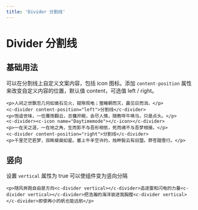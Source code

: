 ```yaml
---
title: 'Divider 分割线'
---
```


# Divider 分割线

## 基础用法

可以在分割线上自定义文案内容，包括 icon 图标。添加 `content-position` 属性来改变自定义内容的位置，默认值 content，可选值 left / right。

<ClientOnly>
<divider-a></divider-a>
</ClientOnly>

```vue
<p>人间之世飘忽几何如凿石见火，窥隙观电；萤睹朝而灭，露见日而消。</p>
<c-divider content-position="left">分割线</c-divider>
<p>饱谙世味，一任覆雨翻云，总慵开眼，会尽人情，随教呼牛唤马，只是点头。</p>
<c-divider><c-icon name="Daytimemode"></c-icon></c-divider>
<p>一在天之涯，一在地之角，生而影不与吾形相依，死而魂不与吾梦相接。</p>
<c-divider content-position="right">分割线</c-divider>
<p>千里茫茫若梦，双眸粲粲如星。塞上牛羊空许约，烛畔鬓云有旧盟。莽苍踏雪行。</p>
```

## 竖向

设置 `vertical` 属性为 true 可以使组件变为竖向分隔

<ClientOnly>
<divider-b></divider-b>
</ClientOnly>

```vue
<p>随风奔跑自由是方向<c-divider vertical></c-divider>追逐雷和闪电的力量<c-divider vertical></c-divider>把浩瀚的海洋装进我胸膛<c-divider vertical></c-divider>即使再小的帆也能远航</p>
```